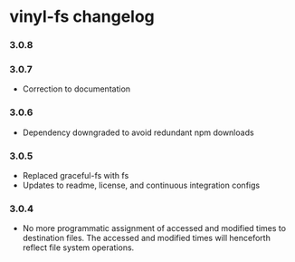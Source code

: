 # vinyl-fs changelog

### 3.0.8

### 3.0.7
* Correction to documentation

### 3.0.6
* Dependency downgraded to avoid redundant npm downloads

### 3.0.5
* Replaced graceful-fs with fs
* Updates to readme, license, and continuous integration configs

### 3.0.4
* No more programmatic assignment of accessed and modified times to destination 
  files. The accessed and modified times will henceforth reflect file system 
  operations.
